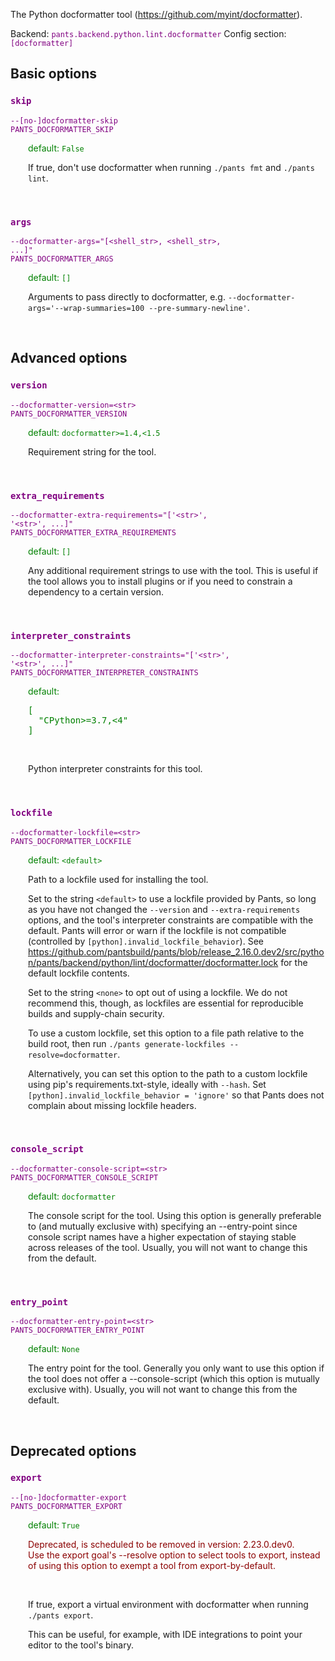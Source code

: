 
The Python docformatter tool (https://github.com/myint/docformatter).

Backend: <span style="color: purple"><code>pants.backend.python.lint.docformatter</code></span>
Config section: <span style="color: purple"><code>[docformatter]</code></span>

## Basic options

<div style="color: purple">

### `skip`

  <code>--[no-]docformatter-skip</code><br>
  <code>PANTS_DOCFORMATTER_SKIP</code><br>
</div>
<div style="padding-left: 2em;">
<span style="color: green">default: <code>False</code></span>

<br>

If true, don't use docformatter when running `./pants fmt` and `./pants lint`.
</div>
<br>

<div style="color: purple">

### `args`

  <code>--docformatter-args=&quot;[&lt;shell_str&gt;, &lt;shell_str&gt;, ...]&quot;</code><br>
  <code>PANTS_DOCFORMATTER_ARGS</code><br>
</div>
<div style="padding-left: 2em;">
<span style="color: green">default: <code>[]</code></span>

<br>

Arguments to pass directly to docformatter, e.g. `--docformatter-args='--wrap-summaries=100 --pre-summary-newline'`.
</div>
<br>


## Advanced options

<div style="color: purple">

### `version`

  <code>--docformatter-version=&lt;str&gt;</code><br>
  <code>PANTS_DOCFORMATTER_VERSION</code><br>
</div>
<div style="padding-left: 2em;">
<span style="color: green">default: <code>docformatter&gt;=1.4,&lt;1.5</code></span>

<br>

Requirement string for the tool.
</div>
<br>

<div style="color: purple">

### `extra_requirements`

  <code>--docformatter-extra-requirements=&quot;['&lt;str&gt;', '&lt;str&gt;', ...]&quot;</code><br>
  <code>PANTS_DOCFORMATTER_EXTRA_REQUIREMENTS</code><br>
</div>
<div style="padding-left: 2em;">
<span style="color: green">default: <code>[]</code></span>

<br>

Any additional requirement strings to use with the tool. This is useful if the tool allows you to install plugins or if you need to constrain a dependency to a certain version.
</div>
<br>

<div style="color: purple">

### `interpreter_constraints`

  <code>--docformatter-interpreter-constraints=&quot;['&lt;str&gt;', '&lt;str&gt;', ...]&quot;</code><br>
  <code>PANTS_DOCFORMATTER_INTERPRETER_CONSTRAINTS</code><br>
</div>
<div style="padding-left: 2em;">
<span style="color: green">default: <pre>[
  "CPython&gt;=3.7,&lt;4"
]</pre></span>

<br>

Python interpreter constraints for this tool.
</div>
<br>

<div style="color: purple">

### `lockfile`

  <code>--docformatter-lockfile=&lt;str&gt;</code><br>
  <code>PANTS_DOCFORMATTER_LOCKFILE</code><br>
</div>
<div style="padding-left: 2em;">
<span style="color: green">default: <code>&lt;default&gt;</code></span>

<br>

Path to a lockfile used for installing the tool.

Set to the string `<default>` to use a lockfile provided by Pants, so long as you have not changed the `--version` and `--extra-requirements` options, and the tool's interpreter constraints are compatible with the default. Pants will error or warn if the lockfile is not compatible (controlled by `[python].invalid_lockfile_behavior`). See https://github.com/pantsbuild/pants/blob/release_2.16.0.dev2/src/python/pants/backend/python/lint/docformatter/docformatter.lock for the default lockfile contents.

Set to the string `<none>` to opt out of using a lockfile. We do not recommend this, though, as lockfiles are essential for reproducible builds and supply-chain security.

To use a custom lockfile, set this option to a file path relative to the build root, then run `./pants generate-lockfiles --resolve=docformatter`.

Alternatively, you can set this option to the path to a custom lockfile using pip's requirements.txt-style, ideally with `--hash`. Set `[python].invalid_lockfile_behavior = 'ignore'` so that Pants does not complain about missing lockfile headers.
</div>
<br>

<div style="color: purple">

### `console_script`

  <code>--docformatter-console-script=&lt;str&gt;</code><br>
  <code>PANTS_DOCFORMATTER_CONSOLE_SCRIPT</code><br>
</div>
<div style="padding-left: 2em;">
<span style="color: green">default: <code>docformatter</code></span>

<br>

The console script for the tool. Using this option is generally preferable to (and mutually exclusive with) specifying an --entry-point since console script names have a higher expectation of staying stable across releases of the tool. Usually, you will not want to change this from the default.
</div>
<br>

<div style="color: purple">

### `entry_point`

  <code>--docformatter-entry-point=&lt;str&gt;</code><br>
  <code>PANTS_DOCFORMATTER_ENTRY_POINT</code><br>
</div>
<div style="padding-left: 2em;">
<span style="color: green">default: <code>None</code></span>

<br>

The entry point for the tool. Generally you only want to use this option if the tool does not offer a --console-script (which this option is mutually exclusive with). Usually, you will not want to change this from the default.
</div>
<br>


## Deprecated options

<div style="color: purple">

### `export`

  <code>--[no-]docformatter-export</code><br>
  <code>PANTS_DOCFORMATTER_EXPORT</code><br>
</div>
<div style="padding-left: 2em;">
<span style="color: green">default: <code>True</code></span>
<p style="color: darkred">Deprecated, is scheduled to be removed in version: 2.23.0.dev0.<br>Use the export goal's --resolve option to select tools to export, instead of using this option to exempt a tool from export-by-default.</p>
<br>

If true, export a virtual environment with docformatter when running `./pants export`.

This can be useful, for example, with IDE integrations to point your editor to the tool's binary.
</div>
<br>



